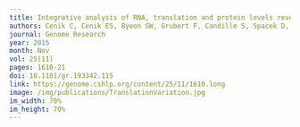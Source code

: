 ```yaml
---
title: Integrative analysis of RNA, translation and protein levels reveals distinct regulatory variation across humans
authors: Cenik C, Cenik ES, Byeon GW, Grubert F, Candille S, Spacek D, Alsallakh B, Tilgner H, Araya CL, Tang H, Ricci E, Snyder MP
journal: Genome Research
year: 2015
month: Nov
vol: 25(11)
pages: 1610-21
doi: 10.1101/gr.193342.115
link: https://genome.cshlp.org/content/25/11/1610.long
image: /img/publications/TranslationVariation.jpg
im_width: 70%
im_height: 70%
---
```


